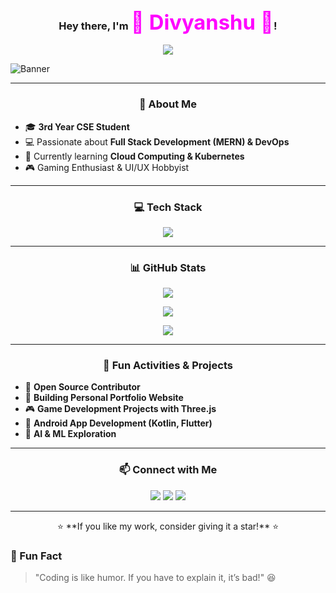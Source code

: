 ### <div align="center">Hey there, I'm <span style="color:#ff00ff; font-weight:bold; font-size:2em;">🚀 Divyanshu 🚀</span>!</div>

<p align="center">
  <img src="https://readme-typing-svg.herokuapp.com?font=Fira+Code&size=22&pause=1000&color=FF5733&center=true&vCenter=true&width=600&lines=Full+Stack+Developer;DevOps+Enthusiast;Cloud+Computing+Learner;Passionate+Coder+%26+Problem+Solver"/>
</p>

![Banner](https://github.com/Divyanshu212/Divyanshu212/blob/main/assets/banner.gif)

---

<h3 align="center">🚀 About Me</h3>

- 🎓 **3rd Year CSE Student**
- 💻 Passionate about **Full Stack Development (MERN) & DevOps**
- 🌱 Currently learning **Cloud Computing & Kubernetes**
- 🎮 Gaming Enthusiast & UI/UX Hobbyist

---

<h3 align="center">💻 Tech Stack</h3>

<p align="center">
  <img src="https://skillicons.dev/icons?i=html,css,js,react,nodejs,mongodb,express,tailwind,docker,kubernetes,aws,git,github,vscode,linux" />
</p>

---

<h3 align="center">📊 GitHub Stats</h3>

<p align="center">
  <img src="https://github-readme-stats.vercel.app/api?username=Divyanshu212&show_icons=true&theme=radical" />
</p>

<p align="center">
  <img src="https://github-readme-streak-stats.herokuapp.com/?user=Divyanshu212&theme=radical" />
</p>

<p align="center">
  <img src="https://github-profile-trophy.vercel.app/?username=Divyanshu212&theme=radical&margin-w=15" />
</p>

---

<h3 align="center">🚀 Fun Activities & Projects</h3>

- 🎨 **Open Source Contributor**
- 🚀 **Building Personal Portfolio Website**
- 🎮 **Game Development Projects with Three.js**
- 📱 **Android App Development (Kotlin, Flutter)**
- 🧠 **AI & ML Exploration**

---

<h3 align="center">📫 Connect with Me</h3>

<p align="center">
  <a href="https://www.linkedin.com/in/yourlinkedin"><img src="https://img.shields.io/badge/LinkedIn-blue?style=for-the-badge&logo=linkedin" /></a>
  <a href="https://github.com/Divyanshu212"><img src="https://img.shields.io/badge/GitHub-black?style=for-the-badge&logo=github" /></a>
  <a href="mailto:your.email@example.com"><img src="https://img.shields.io/badge/Email-red?style=for-the-badge&logo=gmail" /></a>
</p>

---

<p align="center">⭐ **If you like my work, consider giving it a star!** ⭐</p>

### 🚀 Fun Fact
> "Coding is like humor. If you have to explain it, it’s bad!" 😆
